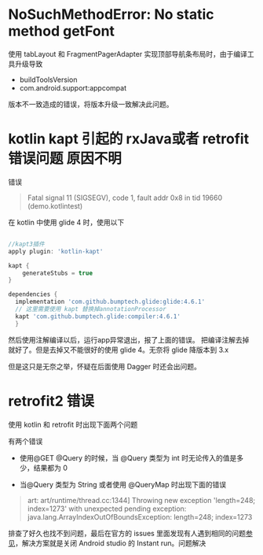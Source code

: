# NoSuchMethodError: No static method getFont

使用 tabLayout 和 FragmentPagerAdapter 实现顶部导航条布局时，由于编译工具升级导致

- buildToolsVersion
- com.android.support:appcompat

版本不一致造成的错误，将版本升级一致解决此问题。


# kotlin kapt 引起的 rxJava或者 retrofit 错误问题 原因不明

错误
> Fatal signal 11 (SIGSEGV), code 1, fault addr 0x8 in tid 19660 (demo.kotlintest)

在 kotlin 中使用 glide 4 时，使用以下

```gradle

//kapt3插件
apply plugin: 'kotlin-kapt'    

kapt {
    generateStubs = true
}

dependencies {
  implementation 'com.github.bumptech.glide:glide:4.6.1'
  // 这里需要使用 kapt 替换掉annotationProcessor
  kapt 'com.github.bumptech.glide:compiler:4.6.1'
  }

```

然后使用注解编译以后，运行app异常退出，报了上面的错误。 把编译注解去掉就好了。但是去掉又不能很好的使用 glide 4。无奈将 glide 降版本到 3.x

但是这只是无奈之举，怀疑在后面使用 Dagger 时还会出问题。


# retrofit2 错误

使用 kotlin 和 retrofit 时出现下面两个问题

有两个错误

- 使用@GET  @Query 的时候，当 @Query 类型为 int 时无论传入的值是多少，结果都为 0

- 当@Query 类型为 String 或者使用 @QueryMap 时出现下面的错误

> art: art/runtime/thread.cc:1344] Throwing new exception 'length=248; index=1273' with unexpected pending exception: java.lang.ArrayIndexOutOfBoundsException: length=248; index=1273

排查了好久也找不到问题，最后在官方的 issues 里面发现有人遇到相同的问题[参见](https://github.com/square/retrofit/issues/1486)，解决方案就是关闭 Android studio 的 Instant run。问题解决